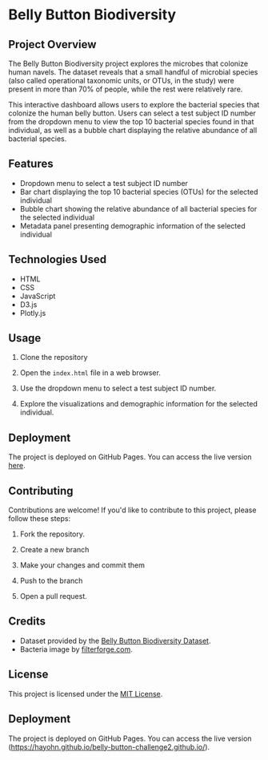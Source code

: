 # Belly Button Biodiversity


## Project Overview

The Belly Button Biodiversity project explores the microbes that colonize human navels. The dataset reveals that a small handful of microbial species (also called operational taxonomic units, or OTUs, in the study) were present in more than 70% of people, while the rest were relatively rare.

This interactive dashboard allows users to explore the bacterial species that colonize the human belly button. Users can select a test subject ID number from the dropdown menu to view the top 10 bacterial species found in that individual, as well as a bubble chart displaying the relative abundance of all bacterial species.

## Features

- Dropdown menu to select a test subject ID number
- Bar chart displaying the top 10 bacterial species (OTUs) for the selected individual
- Bubble chart showing the relative abundance of all bacterial species for the selected individual
- Metadata panel presenting demographic information of the selected individual

## Technologies Used

- HTML
- CSS
- JavaScript
- D3.js
- Plotly.js

## Usage

1. Clone the repository
2. Open the `index.html` file in a web browser.

3. Use the dropdown menu to select a test subject ID number.

4. Explore the visualizations and demographic information for the selected individual.

## Deployment

The project is deployed on GitHub Pages. You can access the live version [here](https://github.com/<username>/<repository>).

## Contributing

Contributions are welcome! If you'd like to contribute to this project, please follow these steps:

1. Fork the repository.

2. Create a new branch
   
4. Make your changes and commit them

5. Push to the branch

6. Open a pull request.

## Credits

- Dataset provided by the [Belly Button Biodiversity Dataset](http://robdunnlab.com/projects/belly-button-biodiversity/).
- Bacteria image by [filterforge.com](https://filterforge.com/).

## License

This project is licensed under the [MIT License](LICENSE).

## Deployment

The project is deployed on GitHub Pages. You can access the live version (https://hayohn.github.io/belly-button-challenge2.github.io/).
